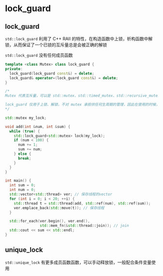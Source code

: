 # lock_guard

## lock_guard

`std::lock_guard` 利用了 C++ RAII 的特性，在构造函数中上锁，析构函数中解锁，从而保证了一个已锁的互斥量总是会被正确的解锁

`std::lock_guard` 没有任何成员函数

```cpp
template <class Mutex> class lock_guard {
private:
  lock_guard(lock_guard const&) = delete;
  lock_guard& operator=(lock_guard const&) = delete;
}

/*
Mutex 代表互斥量，可以是 std::mutex、std::timed_mutex、std::recursive_mutex、std::recursive_timed_mutex 中的任何一个，也可以是 std::unique_lock，都提供了 lock 和 unlock 的能力

lock_guard 仅用于上锁、解锁，不对 mutex 承担供任何生周期的管理，因此在使用的时候，请确保 lock_guard 管理的 mutex 一直有效
*/
```

```cpp
std::mutex my_lock;

void add(int &num, int &sum) {
  while (true) {
    std::lock_guard<std::mutex> lock(my_lock);
    if (num < 100) {
      num += 1;
      sum += num;
    } else {
      break;
    }
  }
}

int main() {
  int sum = 0;
  int num = 0;
  std::vector<std::thread> ver; // 保存线程的vector
  for (int i = 0; i < 20; ++i) {
    std::thread t = std::thread(add, std::ref(num), std::ref(sum));
    ver.emplace_back(std::move(t)); // 保存线程
  }

  std::for_each(ver.begin(), ver.end(),
                std::mem_fn(&std::thread::join)); // join
  std::cout << sum << std::endl;
}
```

## unique_lock

`std::unique_lock` 有更多成员函数函数，可以手动释放锁，一般配合条件变量使用